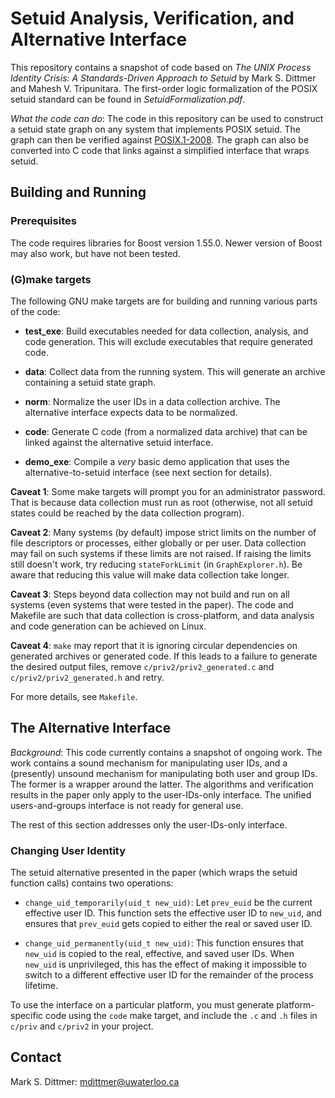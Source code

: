 # Setuid Analysis, Verification, and Alternative Interface

This repository contains a snapshot of code based on *The UNIX Process
Identity Crisis: A Standards-Driven Approach to Setuid* by Mark S. Dittmer
and Mahesh V. Tripunitara. The first-order logic formalization of the POSIX
setuid standard can be found in *SetuidFormalization.pdf*.

*What the code can do*: The code in this repository can be used to construct
a setuid state graph on any system that implements POSIX setuid. The graph
can then be verified against
[POSIX.1-2008](http://pubs.opengroup.org/onlinepubs/9699919799/). The graph
can also be converted into C code that links against a simplified interface
that wraps setuid.

## Building and Running

### Prerequisites

The code requires libraries for Boost version 1.55.0. Newer version of Boost
may also work, but have not been tested.

### (G)make targets

The following GNU make targets are for building and running various parts of
the code:

- **test_exe**: Build executables needed for data collection, analysis, and
  code generation. This will exclude executables that require generated code.

- **data**: Collect data from the running system. This will generate an
  archive containing a setuid state graph.

- **norm**: Normalize the user IDs in a data collection archive. The
  alternative interface expects data to be normalized.

- **code**: Generate C code (from a normalized data archive) that can be
  linked against the alternative setuid interface.

- **demo_exe**: Compile a *very* basic demo application that uses the
  alternative-to-setuid interface (see next section for details).

**Caveat 1**: Some make targets will prompt you for an administrator
password. That is because data collection must run as root (otherwise, not
all setuid states could be reached by the data collection program).

**Caveat 2**: Many systems (by default) impose strict limits on the number of
file descriptors or processes, either globally or per user. Data collection
may fail on such systems if these limits are not raised. If raising the
limits still doesn't work, try reducing `stateForkLimit` (in
`GraphExplorer.h`). Be aware that reducing this value will make data
collection take longer.

**Caveat 3**: Steps beyond data collection may not build and run on all
systems (even systems that were tested in the paper). The code and Makefile
are such that data collection is cross-platform, and data analysis and code
generation can be achieved on Linux.

**Caveat 4**: `make` may report that it is ignoring circular dependencies on
generated archives or generated code. If this leads to a failure to generate
the desired output files, remove `c/priv2/priv2_generated.c` and
`c/priv2/priv2_generated.h` and retry.

For more details, see `Makefile`.

## The Alternative Interface

*Background*: This code currently contains a snapshot of ongoing work. The
work contains a sound mechanism for manipulating user IDs, and a (presently)
unsound mechanism for manipulating both user and group IDs. The former is a
wrapper around the latter. The algorithms and verification results in the
paper only apply to the user-IDs-only interface. The unified users-and-groups
interface is not ready for general use.

The rest of this section addresses only the user-IDs-only interface.

### Changing User Identity

The setuid alternative presented in the paper (which wraps the setuid
function calls) contains two operations:

- `change_uid_temporarily(uid_t new_uid)`: Let `prev_euid` be the current
  effective user ID. This function sets the effective user ID to `new_uid`,
  and ensures that `prev_euid` gets copied to either the real or saved user
  ID.

- `change_uid_permanently(uid_t new_uid)`: This function ensures that
  `new_uid` is copied to the real, effective, and saved user IDs. When
  `new_uid` is unprivileged, this has the effect of making it impossible to
  switch to a different effective user ID for the remainder of the process
  lifetime.

To use the interface on a particular platform, you must generate
platform-specific code using the `code` make target, and include the `.c` and
`.h` files in `c/priv` and `c/priv2` in your project.

## Contact

Mark S. Dittmer: mdittmer@uwaterloo.ca
